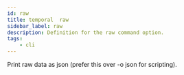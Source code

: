 ```yaml
---
id: raw
title: temporal  raw
sidebar_label: raw
description: Definition for the raw command option.
tags:
	- cli
---
```


 Print raw data as json (prefer this over -o json for scripting).
